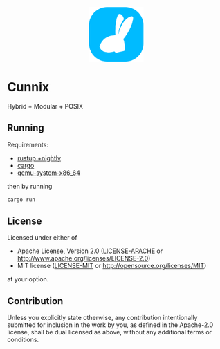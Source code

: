 <div align="center">
    <img width="25%" src="logo.png"> 
</div>

# Cunnix

Hybrid + Modular + POSIX

## Running

Requirements:

* [rustup +nightly](https://www.rust-lang.org/)
* [cargo](https://www.rust-lang.org/)
* [qemu-system-x86_64](https://www.qemu.org/)

then by running

```sh
cargo run
```

## License

Licensed under either of

* Apache License, Version 2.0
([LICENSE-APACHE](LICENSE-APACHE) or <http://www.apache.org/licenses/LICENSE-2.0>)
* MIT license
([LICENSE-MIT](LICENSE-MIT) or <http://opensource.org/licenses/MIT>)

at your option.

## Contribution

Unless you explicitly state otherwise, any contribution intentionally submitted
for inclusion in the work by you, as defined in the Apache-2.0 license, shall be
dual licensed as above, without any additional terms or conditions.
